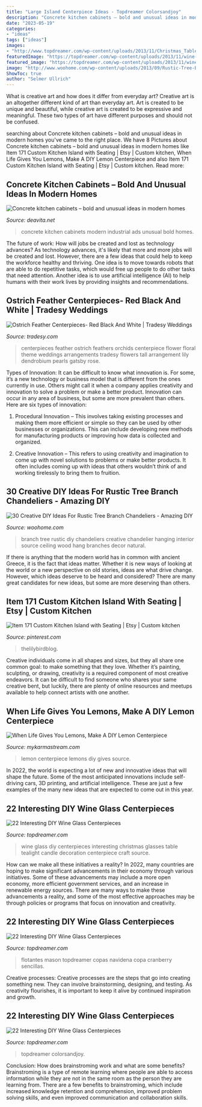 ```yaml
---
title: "Large Island Centerpiece Ideas - Topdreamer Colorsandjoy"
description: "Concrete kitchen cabinets – bold and unusual ideas in modern homes"
date: "2023-05-19"
categories:
- "ideas"
tags: ["ideas"]
images:
- "http://www.topdreamer.com/wp-content/uploads/2013/11/Christmas_Table_Decoration_-Tealight_Candle_Glasses.jpg"
featuredImage: "https://topdreamer.com/wp-content/uploads/2013/11/wine-glass-centerpiece-1-634x951.jpg"
featured_image: "https://topdreamer.com/wp-content/uploads/2013/11/wine-glass-centerpiece-15-634x845.jpg"
image: "http://www.woohome.com/wp-content/uploads/2013/09/Rustic-Tree-Branch-Chandeliers-3-2.jpg"
ShowToc: true
author: "Selmer Ullrich"
---
```



What is creative art and how does it differ from everyday art?
Creative art is an altogether different kind of art than everyday art. Art is created to be unique and beautiful, while creative art is created to be expressive and meaningful. These two types of art have different purposes and should not be confused.

	

		
searching about Concrete kitchen cabinets – bold and unusual ideas in modern homes you've came to the right place. We have 8 Pictures about Concrete kitchen cabinets – bold and unusual ideas in modern homes like Item 171 Custom Kitchen Island with Seating | Etsy | Custom kitchen, When Life Gives You Lemons, Make A DIY Lemon Centerpiece and also Item 171 Custom Kitchen Island with Seating | Etsy | Custom kitchen. Read more:
		
    
## Concrete Kitchen Cabinets – Bold And Unusual Ideas In Modern Homes

<img loading=lazy src="https://deavita.net/wp-content/uploads/2018/08/creative-kitchen-ideas-concrete-cabinets-industrial-style-design.jpg" onerror="this.onerror=null;this.src='https://tse4.mm.bing.net/th?id=OIP.Ar7VlhG5-i_nGVs0uVnEIQHaLH&amp;pid=15.1';" alt="Concrete kitchen cabinets – bold and unusual ideas in modern homes">

_Source: deavita.net_

>concrete kitchen cabinets modern industrial ads unusual bold homes. 

	

The future of work: How will jobs be created and lost as technology advances?
As technology advances, it's likely that more and more jobs will be created and lost. However, there are a few ideas that could help to keep the workforce healthy and thriving. One idea is to move towards robots that are able to do repetitive tasks, which would free up people to do other tasks that need attention. Another idea is to use artificial intelligence (AI) to help humans with their work lives by providing insights and recommendations.

    
## Ostrich Feather Centerpieces- Red Black And White | Tradesy Weddings

<img loading=lazy src="https://item3.tradesy.com/images/item/1/weddings/other/other/ostrich-feather-centerpieces-red-black-and-white-52727-5.jpg" onerror="this.onerror=null;this.src='https://tse1.mm.bing.net/th?id=OIP.ApUm5CW7hDvkcpc8Pc8TUAAAAA&amp;pid=15.1';" alt="Ostrich Feather Centerpieces- Red Black And White | Tradesy Weddings">

_Source: tradesy.com_

>centerpieces feather ostrich feathers orchids centerpiece flower floral theme weddings arrangements tradesy flowers tall arrangement lily dendrobium pearls gatsby rose. 

	

Types of Innovation:
It can be difficult to know what innovation is. For some, it’s a new technology or business model that is different from the ones currently in use. Others might call it when a company applies creativity and innovation to solve a problem or make a better product. Innovation can occur in any area of business, but some are more prevalent than others. Here are six types of innovation:
1. Procedural Innovation – This involves taking existing processes and making them more efficient or simple so they can be used by other businesses or organizations. This can include developing new methods for manufacturing products or improving how data is collected and organized.

2. Creative Innovation – This refers to using creativity and imagination to come up with novel solutions to problems or make better products. It often includes coming up with ideas that others wouldn’t think of and working tirelessly to bring them to fruition.

    
## 30 Creative DIY Ideas For Rustic Tree Branch Chandeliers - Amazing DIY

<img loading=lazy src="http://www.woohome.com/wp-content/uploads/2013/09/Rustic-Tree-Branch-Chandeliers-3-2.jpg" onerror="this.onerror=null;this.src='https://tse1.mm.bing.net/th?id=OIP.YhRHX0n8tnZ1iEUkh_LNcAHaLG&amp;pid=15.1';" alt="30 Creative DIY Ideas For Rustic Tree Branch Chandeliers - Amazing DIY">

_Source: woohome.com_

>branch tree rustic diy chandeliers creative chandelier hanging interior source ceiling wood hang branches decor natural. 

	

If there is anything that the modern world has in common with ancient Greece, it is the fact that ideas matter. Whether it is new ways of looking at the world or a new perspective on old stories, ideas are what drive change. However, which ideas deserve to be heard and considered? There are many great candidates for new ideas, but some are more deserving than others.

    
## Item 171 Custom Kitchen Island With Seating | Etsy | Custom Kitchen

<img loading=lazy src="https://i.pinimg.com/736x/f5/de/67/f5de674351d6987d5a2d7b50e377e3c1.jpg" onerror="this.onerror=null;this.src='https://tse1.mm.bing.net/th?id=OIP.RwkBmWs6qQD1o2G1gCvxcgHaJ6&amp;pid=15.1';" alt="Item 171 Custom Kitchen Island with Seating | Etsy | Custom kitchen">

_Source: pinterest.com_

>thelilybirdblog. 

	

Creative individuals come in all shapes and sizes, but they all share one common goal: to make something that they love. Whether it’s painting, sculpting, or drawing, creativity is a required component of most creative endeavors. It can be difficult to find someone who shares your same creative bent, but luckily, there are plenty of online resources and meetups available to help connect artists with one another.

    
## When Life Gives You Lemons, Make A DIY Lemon Centerpiece

<img loading=lazy src="https://mykarmastream.com/wp-content/uploads/2017/05/lemon-centerpiece-9.png" onerror="this.onerror=null;this.src='https://tse2.mm.bing.net/th?id=OIP.HO_KHREkQykkFIx32VNr-QDeEs&amp;pid=15.1';" alt="When Life Gives You Lemons, Make A DIY Lemon Centerpiece">

_Source: mykarmastream.com_

>lemon centerpiece lemons diy gives source. 

	

In 2022, the world is expecting a lot of new and innovative ideas that will shape the future. Some of the most anticipated innovations include self-driving cars, 3D printing, and artificial intelligence. These are just a few examples of the many new ideas that are expected to come out in this year.

    
## 22 Interesting DIY Wine Glass Centerpieces

<img loading=lazy src="http://www.topdreamer.com/wp-content/uploads/2013/11/Christmas_Table_Decoration_-Tealight_Candle_Glasses.jpg" onerror="this.onerror=null;this.src='https://tse4.mm.bing.net/th?id=OIP.s6ZkyAwoT91tW8DE1iNwBQAAAA&amp;pid=15.1';" alt="22 Interesting DIY Wine Glass Centerpieces">

_Source: topdreamer.com_

>wine glass diy centerpieces interesting christmas glasses table tealight candle decoration centerpiece craft source. 

	

How can we make all these initiatives a reality?
In 2022, many countries are hoping to make significant advancements in their economy through various initiatives. Some of these advancements may include a more open economy, more efficient government services, and an increase in renewable energy sources. There are many ways to make these advancements a reality, and some of the most effective approaches may be through policies or programs that focus on innovation and creativity.

    
## 22 Interesting DIY Wine Glass Centerpieces

<img loading=lazy src="https://topdreamer.com/wp-content/uploads/2013/11/wine-glass-centerpiece-1-634x951.jpg" onerror="this.onerror=null;this.src='https://tse2.mm.bing.net/th?id=OIP.HGs-GVnytSgjEygraz3IsQHaLH&amp;pid=15.1';" alt="22 Interesting DIY Wine Glass Centerpieces">

_Source: topdreamer.com_

>flotantes mason topdreamer copas navidena copa cranberry sencillas. 

	

Creative processes:
Creative processes are the steps that go into creating something new. They can involve brainstorming, designing, and testing. As creativity flourishes, it is important to keep it alive by continued inspiration and growth.

    
## 22 Interesting DIY Wine Glass Centerpieces

<img loading=lazy src="https://topdreamer.com/wp-content/uploads/2013/11/wine-glass-centerpiece-15-634x845.jpg" onerror="this.onerror=null;this.src='https://tse4.mm.bing.net/th?id=OIP.hdTijwwHul8-lWQM_Iao-wHaJ3&amp;pid=15.1';" alt="22 Interesting DIY Wine Glass Centerpieces">

_Source: topdreamer.com_

>topdreamer colorsandjoy. 

	

Conclusion: How does brainstroming work and what are some benefits?
Brainstroming is a type of remote learning where people are able to access information while they are not in the same room as the person they are learning from. There are a few benefits to brainstroming, which include increased knowledge retention and comprehension, improved problem solving skills, and even improved communication and collaboration skills.

